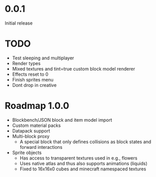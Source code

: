 # 0.0.1

Initial release

# TODO

* Test sleeping and multiplayer
* Render types
* Mixed textures and tint=true custom block model renderer
* Effects reset to 0
* Finish sprites menu
* Dont drop in creative

# Roadmap 1.0.0

* Blockbench/JSON block and item model import
* Custom material packs
* Datapack support
* Multi-block proxy
    * A special block that only defines collisions as block states and forward interactions
* Sprite objects
    * Has access to transparent textures used in e.g., flowers
    * Uses native atlas and thus also supports animations (liquids)
    * Fixed to 16x16x0 cubes and minecraft namespaced textures